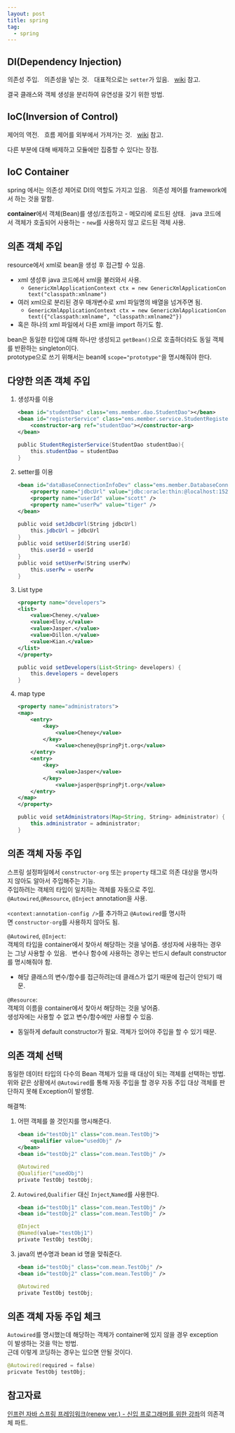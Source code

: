 ```yaml
---
layout: post
title: spring 
tag:
  - spring
---
```


## DI(Dependency Injection)
의존성 주입.  
의존성을 넣는 것.  
대표적으로는 `setter`가 있음.  
[wiki](https://ko.wikipedia.org/wiki/%EC%9D%98%EC%A1%B4%EC%84%B1_%EC%A3%BC%EC%9E%85) 참고.  

결국 클래스와 객체 생성을 분리하여 유연성을 갖기 위한 방법.

## IoC(Inversion of Control)
제어의 역전.  
흐름 제어를 외부에서 가져가는 것.  
[wiki](https://ko.wikipedia.org/wiki/%EC%A0%9C%EC%96%B4_%EB%B0%98%EC%A0%84) 참고.  

다른 부분에 대해 배제하고 모듈에만 집중할 수 있다는 장점.  

## IoC Container
spring 에서는 의존성 제어로 DI의 역할도 가지고 있음.  
의존성 제어를 framework에서 하는 것을 말함.  

**container**에서 객체(Bean)를 생성/조립하고 - 메모리에 로드된 상태.  
java 코드에서 객체가 호출되어 사용하는 - `new`를 사용하지 않고 로드된 객체 사용.  

## 의존 객체 주입
resource에서 xml로 bean을 생성 후 접근할 수 있음.
- xml 생성후 java 코드에서 xml을 불러와서 사용.
  - `GenericXmlApplicationContext ctx = new GenericXmlApplicationContext("classpath:xmlname")`
- 여러 xml으로 분리된 경우 매개변수로 xml 파일명의 배열을 넘겨주면 됨.
  - `GenericXmlApplicationContext ctx = new GenericXmlApplicationContext({"classpath:xmlname", "classpath:xmlname2"})`
- 혹은 하나의 xml 파일에서 다른 xml을 import 하기도 함.

bean은 동일한 타입에 대해 하나만 생성되고 `getBean()`으로 호출하더라도 동일 객체를 반환하는 singleton이다.  
prototype으로 쓰기 위해서는 bean에 `scope="prototype"`을 명시해줘야 한다.

## 다양한 의존 객체 주입
1. 생성자를 이용
    ```xml
    <bean id="studentDao" class="ems.member.dao.StudentDao"></bean>
    <bean id="registerService" class="ems.member.service.StudentRegisterService">
        <constructor-arg ref="studentDao"></constructor-arg>
    </bean>
    ```
    ```java
    public StudentRegisterService(StudentDao studentDao){
        this.studentDao = studentDao
    }
    ```
2. setter를 이용
    ```xml
    <bean id="dataBaseConnectionInfoDev" class="ems.member.DatabaseConnectionInfo">
        <property name="jdbcUrl" value="jdbc:oracle:thin:@localhost:1521:xe" />
        <property name="userId" value="scott" />
        <property name="userPw" value="tiger" />
    </bean>
    ```
    ```java
    public void setJdbcUrl(String jdbcUrl)
        this.jdbcUrl = jdbcUrl
    }
    public void setUserId(String userId)
        this.userId = userId
    }
    public void setUserPw(String userPw)
        this.userPw = userPw
    }
    ```
3. List type
    ```xml
    <property name="developers">
    <list>
        <value>Cheney.</value>
        <value>Eloy.</value>
        <value>Jasper.</value>
        <value>Dillon.</value>
        <value>Kian.</value>
    </list>
    </property>
    ```
    ```java
    public void setDevelopers(List<String> developers) {
        this.developers = developers
    }
    ```
4. map type
    ```xml
    <property name="administrators">
    <map>
        <entry>
            <key>
                <value>Cheney</value>
            </key>
                <value>cheney@springPjt.org</value>
        </entry>
        <entry>
            <key>
                <value>Jasper</value>
            </key>
                <value>jasper@springPjt.org</value>
        </entry>
    </map>
    </property>
    ```
    ```java
    public void setAdministrators(Map<String, String> administrator) {
        this.administrator = administrator;
    }
    ```

## 의존 객체 자동 주입
스프링 설정파일에서 `constructor-org` 또는 `property` 태그로 의존 대상을 명시하지 않아도 알아서 주입해주는 기능.  
주입하려는 객체의 타입이 일치하는 객체를 자동으로 주입.  
`@Autowired`,`@Resource`, `@Inject` annotation을 사용.  

`<context:annotation-config />`를 추가하고 `@Autowired`를 명시하면 `constructor-org`를 사용하지 않아도 됨.  

`@Autowired`, `@Inject`:  
객체의 타입을 container에서 찾아서 해당하는 것을 넣어줌.
생성자에 사용하는 경우는 그냥 사용할 수 있음.  
변수나 함수에 사용하는 경우는 반드시 default constructor를 명시해줘야 함.  
- 해당 클래스의 변수/함수를 접근하려는데 클래스가 없기 때문에 접근이 안되기 때문.

`@Resource`:  
객체의 이름을 container에서 찾아서 해당하는 것을 넣어줌.  
생성자에는 사용할 수 없고 변수/함수에만 사용할 수 있음.  
- 동일하게 default constructor가 필요. 객체가 있어야 주입을 할 수 있기 때문.  

## 의존 객체 선택
동일한 데이터 타입의 다수의 Bean 객체가 있을 때 대상이 되는 객체를 선택하는 방법.  
위와 같은 상황에서 `@Autowired`를 통해 자동 주입을 할 경우 자동 주입 대상 객체를 판단하지 못해 Exception이 발생함.  

해결책:  
1. 어떤 객체를 쓸 것인지를 명시해준다.  
    ```xml
    <bean id="testObj1" class="com.mean.TestObj">
        <qualifier value="usedObj" />
    </bean>
    <bean id="testObj2" class="com.mean.TestObj" />
    ```
    ```java
    @Autowired
    @Qualifier("usedObj")
    private TestObj testObj;
    ```
2. `Autowired`,`Qualifier` 대신 `Inject`,`Named`를 사용한다.  
    ```xml
    <bean id="testObj1" class="com.mean.TestObj" />
    <bean id="testObj2" class="com.mean.TestObj" />
    ```
    ```java
    @Inject
    @Named(value="testObj1")
    private TestObj testObj;
    ```
3. java의 변수명과 bean id 명을 맞춰준다.  
    ```xml
    <bean id="testObj" class="com.mean.TestObj" />
    <bean id="testObj2" class="com.mean.TestObj" />
    ```
    ```java
    @Autowired
    private TestObj testObj;
    ```

## 의존 객체 자동 주입 체크
`Autowired`를 명시했는데 해당하는 객체가 container에 있지 않을 경우 exception이 발생하는 것을 막는 방법.  
근데 이렇게 코딩하는 경우는 있으면 안될 것이다.  
```java
@Autowired(required = false)
pricvate TestObj testObj;
```

## 참고자료
[인프런 자바 스프링 프레임워크(renew ver.) - 신입 프로그래머를 위한 강좌](https://www.inflearn.com/course/%EC%8A%A4%ED%94%84%EB%A7%81-%ED%94%84%EB%A0%88%EC%9E%84%EC%9B%8C%ED%81%AC_renew/dashboard)의 의존객체 파트.